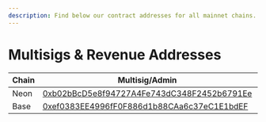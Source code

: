 ```yaml
---
description: Find below our contract addresses for all mainnet chains.
---
```


# Multisigs & Revenue Addresses

<table><thead><tr><th width="104.33333333333331">Chain</th><th>Multisig/Admin</th><th>Protocol Fee Collector</th></tr></thead><tbody><tr><td>Neon</td><td><a href="https://neonscan.org/address/0xb02bBcD5e8f94727A4Fe743dC348F2452b6791Ee">0xb02bBcD5e8f94727A4Fe743dC348F2452b6791Ee</a></td><td><a href="https://neonscan.org/address/0xCcb400111263f59Da19d9DD3977BC07e548431Af">0xCcb400111263f59Da19d9DD3977BC07e548431Af</a></td></tr><tr><td>Base</td><td><a href="https://basescan.org/address/0xef0383EE4996fF0F886d1b88CAa6c37eC1E1bdEF">0xef0383EE4996fF0F886d1b88CAa6c37eC1E1bdEF</a></td><td><a href="https://basescan.org/address/0xCcb400111263f59Da19d9DD3977BC07e548431Af">0xCcb400111263f59Da19d9DD3977BC07e548431Af</a></td></tr></tbody></table>
